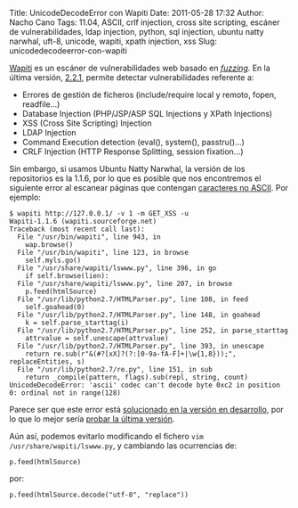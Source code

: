 Title: UnicodeDecodeError con Wapiti
Date: 2011-05-28 17:32
Author: Nacho Cano
Tags: 11.04, ASCII, crlf injection, cross site scripting, escáner de vulnerabilidades, ldap injection, python, sql injection, ubuntu natty narwhal, uft-8, unicode, wapiti, xpath injection, xss
Slug: unicodedecodeerror-con-wapiti

[Wapiti][] es un escáner de vulnerabilidades web basado en
[_fuzzing_][]. En la última versión, [2.2.1][], permite detectar
vulnerabilidades referente a:

-   Errores de gestión de ficheros (include/require local y remoto,
    fopen, readfile...)
-   Database Injection (PHP/JSP/ASP SQL Injections y XPath Injections)
-   XSS (Cross Site Scripting) Injection
-   LDAP Injection
-   Command Execution detection (eval(), system(), passtru()...)
-   CRLF Injection (HTTP Response Splitting, session fixation...)

Sin embargo, si usamos Ubuntu Natty Narwhal, la versión de los
repositorios es la 1.1.6, por lo que es posible que nos encontremos el
siguiente error al escanear páginas que contengan [caracteres no
ASCII][]. Por ejemplo:

    $ wapiti http://127.0.0.1/ -v 1 -m GET_XSS -u
    Wapiti-1.1.6 (wapiti.sourceforge.net)
    Traceback (most recent call last):
      File "/usr/bin/wapiti", line 943, in
        wap.browse()
      File "/usr/bin/wapiti", line 123, in browse
        self.myls.go()
      File "/usr/share/wapiti/lswww.py", line 396, in go
        if self.browse(lien):
      File "/usr/share/wapiti/lswww.py", line 207, in browse
        p.feed(htmlSource)
      File "/usr/lib/python2.7/HTMLParser.py", line 108, in feed
        self.goahead(0)
      File "/usr/lib/python2.7/HTMLParser.py", line 148, in goahead
        k = self.parse_starttag(i)
      File "/usr/lib/python2.7/HTMLParser.py", line 252, in parse_starttag
        attrvalue = self.unescape(attrvalue)
      File "/usr/lib/python2.7/HTMLParser.py", line 393, in unescape
        return re.sub(r"&(#?[xX]?(?:[0-9a-fA-F]+|\w{1,8}));", replaceEntities, s)
      File "/usr/lib/python2.7/re.py", line 151, in sub
        return _compile(pattern, flags).sub(repl, string, count)
    UnicodeDecodeError: 'ascii' codec can't decode byte 0xc2 in position 0: ordinal not in range(128)

Parece ser que este error está [solucionado en la versión en
desarrollo][], por lo que lo mejor sería [probar la última versión][].

Aún así, podemos evitarlo modificando el fichero
`vim /usr/share/wapiti/lswww.py`, y cambiando las ocurrencias de:

    p.feed(htmlSource)

por:

    p.feed(htmlSource.decode("utf-8", "replace"))

  [Wapiti]: http://wapiti.sourceforge.net/
    "Wapiti"
  [_fuzzing_]: http://omniumpotentior.wordpress.com/2011/05/18/fuzzing-web-con-wapiti/
    "_fuzzing_"
  [2.2.1]: http://wapiti.sourceforge.net/README
    "2.2.1"
  [caracteres no ASCII]: http://wiki.python.org/moin/UnicodeDecodeError
    "caracteres no ASCII"
  [solucionado en la versión en desarrollo]: http://sourceforge.net/tracker/index.php?func=detail&aid=2828777&group_id=168625&atid=847490
    "solucionado en la versión en desarrollo"
  [probar la última versión]: http://sourceforge.net/projects/wapiti/
    "probar la última versión"
